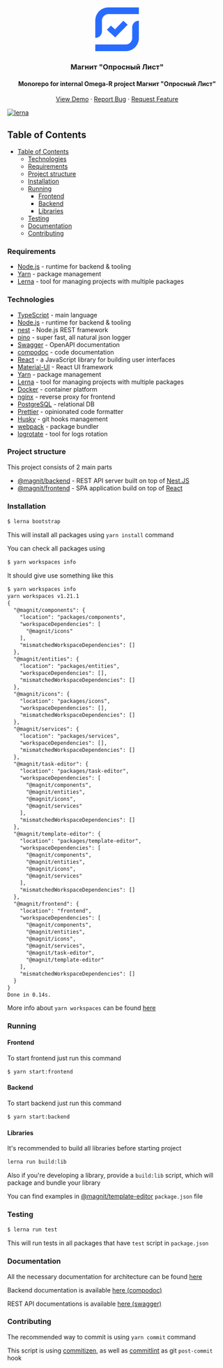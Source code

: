<br />
<p align="center">
  <a href="https://github.com/DavidArutiunian/magnit">
    <img src="frontend/src/assets/logo.png" alt="Logo" width="100" height="100">
  </a>

  <h3 align="center">Магнит "Опросный Лист"</h3>

  <h4 align="center">Monorepo for internal Omega-R project Магнит "Опросный Лист"</h4>

  <p align="center">
    <a href="http://magnit-omega-r.herokuapp.com/">View Demo</a>
    ·
    <a href="https://github.com/DavidArutiunian/magnit/issues">Report Bug</a>
    ·
    <a href="https://github.com/DavidArutiunian/magnit/issues">Request Feature</a>
  </p>
</p>

[![lerna](https://img.shields.io/badge/maintained%20with-lerna-cc00ff.svg)](https://lerna.js.org/)

## Table of Contents

-   [Table of Contents](#Table-of-Contents)
    -   [Technologies](#Technologies)
    -   [Requirements](#Requirements)
    -   [Project structure](#Project-structure)
    -   [Installation](#Installation)
    -   [Running](#Running)
        -   [Frontend](#Frontend)
        -   [Backend](#Backend)
        -   [Libraries](#Libraries)
    -   [Testing](#Testing)
    -   [Documentation](#Documentation)
    -   [Contributing](#Contributing)

### Requirements

-   [Node.js](https://nodejs.org/en/) - runtime for backend & tooling
-   [Yarn](https://yarnpkg.com/lang/en/) - package management
-   [Lerna](https://github.com/lerna/lerna) - tool for managing projects with multiple packages

### Technologies

-   [TypeScript](https://www.typescriptlang.org/) - main language
-   [Node.js](https://nodejs.org/en/) - runtime for backend & tooling
-   [nest](https://nestjs.com/) - Node.js REST framework
-   [pino](http://getpino.io/) - super fast, all natural json logger
-   [Swagger](https://swagger.io/) - OpenAPI documentation
-   [compodoc](https://compodoc.app/) - code documentation
-   [React](https://reactjs.org/) - a JavaScript library for building user interfaces
-   [Material-UI](https://material-ui.com) - React UI framework
-   [Yarn](https://yarnpkg.com/lang/en/) - package management
-   [Lerna](https://github.com/lerna/lerna) - tool for managing projects with multiple packages
-   [Docker](https://www.docker.com/) - container platform
-   [nginx](https://nginx.org) - reverse proxy for frontend
-   [PostgreSQL](https://www.postgresql.org/) - relational DB
-   [Prettier](https://prettier.io/) - opinionated code formatter
-   [Husky](https://github.com/typicode/husky) - git hooks management
-   [webpack](https://webpack.js.org/) - package bundler
-   [logrotate](https://github.com/logrotate/logrotate) - tool for logs rotation

### Project structure

This project consists of 2 main parts

-   [@magnit/backend](./packages/backend) - REST API server built on top of [Nest.JS](https://nestjs.com/)
-   [@magnit/frontend](./packages/frontend) - SPA application build on top of [React](https://reactjs.org/)

### Installation

```bash
$ lerna bootstrap
```

This will install all packages using `yarn install` command

You can check all packages using

```bash
$ yarn workspaces info
```

It should give use something like this

```
$ yarn workspaces info
yarn workspaces v1.21.1
{
  "@magnit/components": {
    "location": "packages/components",
    "workspaceDependencies": [
      "@magnit/icons"
    ],
    "mismatchedWorkspaceDependencies": []
  },
  "@magnit/entities": {
    "location": "packages/entities",
    "workspaceDependencies": [],
    "mismatchedWorkspaceDependencies": []
  },
  "@magnit/icons": {
    "location": "packages/icons",
    "workspaceDependencies": [],
    "mismatchedWorkspaceDependencies": []
  },
  "@magnit/services": {
    "location": "packages/services",
    "workspaceDependencies": [],
    "mismatchedWorkspaceDependencies": []
  },
  "@magnit/task-editor": {
    "location": "packages/task-editor",
    "workspaceDependencies": [
      "@magnit/components",
      "@magnit/entities",
      "@magnit/icons",
      "@magnit/services"
    ],
    "mismatchedWorkspaceDependencies": []
  },
  "@magnit/template-editor": {
    "location": "packages/template-editor",
    "workspaceDependencies": [
      "@magnit/components",
      "@magnit/entities",
      "@magnit/icons",
      "@magnit/services"
    ],
    "mismatchedWorkspaceDependencies": []
  },
  "@magnit/frontend": {
    "location": "frontend",
    "workspaceDependencies": [
      "@magnit/components",
      "@magnit/entities",
      "@magnit/icons",
      "@magnit/services",
      "@magnit/task-editor",
      "@magnit/template-editor"
    ],
    "mismatchedWorkspaceDependencies": []
  }
}
Done in 0.14s.
```

More info about `yarn workspaces` can be found [here](https://yarnpkg.com/en/docs/cli/workspaces)

### Running

#### Frontend

To start frontend just run this command

```bash
$ yarn start:frontend
```

#### Backend

To start backend just run this command

```bash
$ yarn start:backend
```

#### Libraries

It's recommended to build all libraries before starting project

```bash
lerna run build:lib
```

Also if you're developing a library, provide a `build:lib` script, which will package and bundle your library

You can find examples in [@magnit/template-editor](packages/template-editor/package.json) `package.json` file

### Testing

```bash
$ lerna run test
```

This will run tests in all packages that have `test` script in `package.json`

### Documentation

All the necessary documentation for architecture can be found [here](./docs)

Backend documentation is available [here (compodoc)](http://91.144.161.208:1336/)

REST API documentations is available [here (swagger)](http://91.144.161.208:1336/api)

### Contributing

The recommended way to commit is using `yarn commit` command

This script is using [commitizen](https://github.com/commitizen/cz-cli), as well as [commitlint](https://github.com/conventional-changelog/commitlint) as git `post-commit` hook
